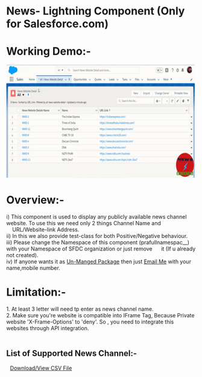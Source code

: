 # News- Lightning Component (Only for Salesforce.com)

# Working Demo:-
<img src="News-Lightning Component Working Overview.gif" width="500px" height="300px" alt="Working Demo GIF"/><br/>
# Overview:-
  <p>
   i)  This component is used to display any publicly available news channel website. To use this we need only 2 things Channel Name and &nbsp;&nbsp;&nbsp;&nbsp;URL/Website-link     Address.<br/>
  ii)  In this we also provide test-class for both Positive/Negative behaviour.<br/>
  iii) Please change the Namespace of this component (prafullnamespac__) with your Namespace of SFDC organization or just remove &nbsp;&nbsp;&nbsp;&nbsp;&nbsp;it (If u already not created).<br/>
  iv)  If anyone wants it as <u>Un-Manged Package</u> then just <a href = "mailto: prafulljaincp@gmail.com">Email Me</a> with your name,mobile number.<br/>
  </p>
<div>
  <h1>Limitation:-</h1>
    1. At least 3 letter will need tp enter as news channel name.<br/>
    2. Make sure you're website is compatible into IFrame Tag, Because Private website 'X-Frame-Options' to 'deny'. So , you need to integrate this websites through API    integration.
</div><br/>
<div>
  <h2>List of Supported News Channel:-</h2>
      <a href='prafullnamespac__News_Website_Details__c.csv' style="margin-left:2%"><u>Download/View CSV File</u></a><br/>
<div>
